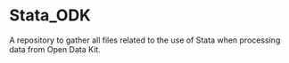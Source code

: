 # Stata_ODK
 A repository to gather all files related to the use of Stata when processing data from Open Data Kit.
